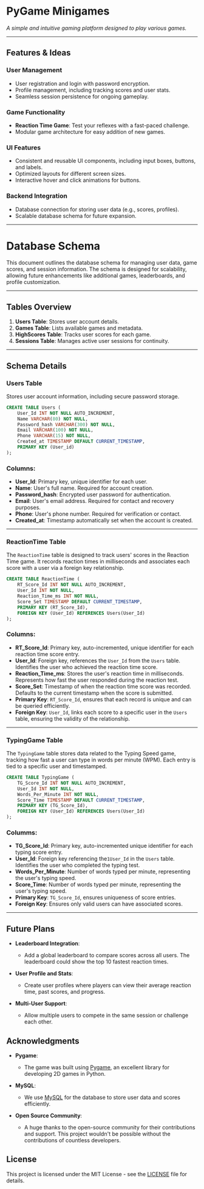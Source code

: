 #  PyGame Minigames

<i>A simple and intuitive gaming platform designed to play various games.</i>

---

##  Features & Ideas

### User Management
-  User registration and login with password encryption.
-  Profile management, including tracking scores and user stats.
-  Seamless session persistence for ongoing gameplay.

### Game Functionality
-  **Reaction Time Game**: Test your reflexes with a fast-paced challenge.
-  Modular game architecture for easy addition of new games.

### UI Features
-  Consistent and reusable UI components, including input boxes, buttons, and labels.
-  Optimized layouts for different screen sizes.
-  Interactive hover and click animations for buttons.

### Backend Integration
-  Database connection for storing user data (e.g., scores, profiles).
-  Scalable database schema for future expansion.

---

# Database Schema

This document outlines the database schema for managing user data, game scores, and session information. The schema is designed for scalability, allowing future enhancements like additional games, leaderboards, and profile customization.

---

## Tables Overview

1. **Users Table**: Stores user account details.
2. **Games Table**: Lists available games and metadata.
3. **HighScores Table**: Tracks user scores for each game.
4. **Sessions Table**: Manages active user sessions for continuity.

---

## Schema Details

### **Users Table**
Stores user account information, including secure password storage.

```sql
CREATE TABLE Users (
    User_Id INT NOT NULL AUTO_INCREMENT,
    Name VARCHAR(80) NOT NULL,
    Password_hash VARCHAR(300) NOT NULL, 
    Email VARCHAR(100) NOT NULL, 
    Phone VARCHAR(15) NOT NULL, 
    Created_at TIMESTAMP DEFAULT CURRENT_TIMESTAMP,
    PRIMARY KEY (User_id)
);
```
### Columns:

- **User_Id**: Primary key, unique identifier for each user.
- **Name**: User's full name. Required for account creation.
- **Password_hash**: Encrypted user password for authentication.
- **Email**: User's email address. Required for contact and recovery purposes.
- **Phone**: User's phone number. Required for verification or contact.
- **Created_at**: Timestamp automatically set when the account is created.

---

### ReactionTime Table

The `ReactionTime` table is designed to track users' scores in the Reaction Time game. It records reaction times in milliseconds and associates each score with a user via a foreign key relationship.

```sql
CREATE TABLE ReactionTime (
    RT_Score_Id INT NOT NULL AUTO_INCREMENT,
    User_Id INT NOT NULL,
    Reaction_Time_ms INT NOT NULL,
    Score_Set TIMESTAMP DEFAULT CURRENT_TIMESTAMP,
    PRIMARY KEY (RT_Score_Id),
    FOREIGN KEY (User_Id) REFERENCES Users(User_Id)
);
```
### Columns:

- **RT_Score_Id**: Primary key, auto-incremented, unique identifier for each reaction time score entry.
- **User_Id**: Foreign key, references the `User_Id` from the `Users` table. Identifies the user who achieved the reaction time score.
- **Reaction_Time_ms**: Stores the user's reaction time in milliseconds. Represents how fast the user responded during the reaction test.
- **Score_Set**: Timestamp of when the reaction time score was recorded. Defaults to the current timestamp when the score is submitted.
- **Primary Key**: `RT_Score_Id`, ensures that each record is unique and can be queried efficiently.
- **Foreign Key**: `User_Id`, links each score to a specific user in the `Users` table, ensuring the validity of the relationship.

---

### TypingGame Table

The `TypingGame` table stores data related to the Typing Speed game, tracking how fast a user can type in words per minute (WPM). Each entry is tied to a specific user and timestamped.

```sql
CREATE TABLE TypingGame (
    TG_Score_Id INT NOT NULL AUTO_INCREMENT,
    User_Id INT NOT NULL,
    Words_Per_Minute INT NOT NULL,
    Score_Time TIMESTAMP DEFAULT CURRENT_TIMESTAMP,
    PRIMARY KEY (TG_Score_Id),
    FOREIGN KEY (User_Id) REFERENCES Users(User_Id)
);
```
### Columms:

- **TG_Score_Id**: Primary key, auto-incremented unique identifier for each typing score entry.
- **User_Id**: Foreign key referencing the`1User_Id` in the `Users` table. Identifies the user who completed the typing test.
- **Words_Per_Minute**: Number of words typed per minute, representing the user's typing speed.
- **Score_Time**: Number of words typed per minute, representing the user's typing speed.
- **Primary Key**: `TG_Score_Id`, ensures uniqueness of score entries.
- **Foreign Key**: Ensures only valid users can have associated scores.
---

## Future Plans

- **Leaderboard Integration**: 
  - Add a global leaderboard to compare scores across all users. The leaderboard could show the top 10 fastest reaction times.
  
- **User Profile and Stats**: 
  - Create user profiles where players can view their average reaction time, past scores, and progress.

- **Multi-User Support**: 
  - Allow multiple users to compete in the same session or challenge each other.

## Acknowledgments

- **Pygame**: 
  - The game was built using [Pygame](https://www.pygame.org/), an excellent library for developing 2D games in Python.

- **MySQL**: 
  - We use [MySQL](https://www.mysql.com/) for the database to store user data and scores efficiently.

- **Open Source Community**: 
  - A huge thanks to the open-source community for their contributions and support. This project wouldn't be possible without the contributions of countless developers.


## License

This project is licensed under the MIT License - see the [LICENSE](https://github.com/Akaneyana/PyGame/tree/main?tab=MIT-1-ov-file#MIT-1-ov-file) file for details.


